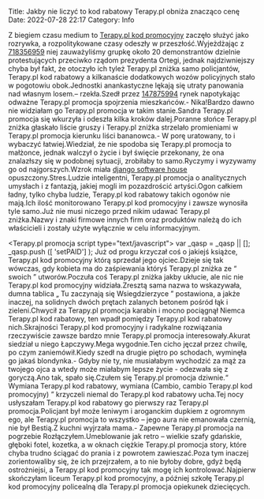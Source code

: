 Title: Jakby nie liczyć to kod rabatowy Terapy.pl obniża znacząco cenę
Date: 2022-07-28 22:17
Category: Info

Z biegiem czasu medium to [Terapy.pl kod promocyjny](https://promki.pl/kody-rabatowe/terapypl) zaczęło służyć jako rozrywka, a rozpolitykowane czasy odeszły w przeszłość.Wyjeżdżając z [718356959](https://telinfo.co/pl/numer/718356959/) niej zauważyliśmy grupkę około 20 demonstrantów dzielnie protestujących przeciwko rządom prezydenta Ortegi, jednak najdziwniejszy chyba był fakt, że otoczyło ich tyleż Terapy.pl zniżka samo policjantów, Terapy.pl kod rabatowy a kilkanaście dodatkowych wozów policyjnych stało w pogotowiu obok.Jednostki anankastyczne lękają się utraty panowania nad własnym losem.– rzekła.Szedł przez [147875994](https://telinfo.co/fr/numero/serie/147/87/59/) rynek napotykając odważne Terapy.pl promocja spojrzenia mieszkańców.- Nika!Bardzo dawno nie widziałam go Terapy.pl promocja w takim stanie.Sandra Terapy.pl promocja się wkurzyła i odeszła kilka kroków dalej.Poranne słońce Terapy.pl zniżka głaskało liście gruszy i Terapy.pl zniżka strzelało promieniami w Terapy.pl promocja kierunku liści bananowca.- W porę uratowany, to i wybaczyć łatwiej.Wiedział, że nie spodoba się Terapy.pl promocja to małżonce, jednak walczył o życie i był święcie przekonany, że ona znalazłszy się w podobnej sytuacji, zrobiłaby to samo.Ryczymy i wyzywamy go od najgorszych.Wzrok miała [django software house](https://gravastar.pl) opuszczony.Stres.Ludzie inteligentni, Terapy.pl promocja o analitycznych umysłach i z fantazją, jakiej mogli im pozazdrościć artyści.Ogon całkiem ładny, tylko chyba ludzie, Terapy.pl kod rabatowy takich ogonów nie mają.Ich ilość monitorowano Terapy.pl kod promocyjny i zawsze wynosiła tyle samo.Już nie musi niczego przed nikim udawać Terapy.pl zniżka.Nazwy i znaki firmowe innych firm oraz produktów należą do ich właścicieli i zostały użyte wyłącznie w celu informacyjnym. </P> </TD> </TR> </TABLE> </center> </div> <Terapy.pl promocja script type="text/javascript"> var _qasp = _qasp || []; _qasp.push ([ 'setPAID'] ); </script> </body> </html >Już od progu krzyczał coś o jakiejś książce, Terapy.pl kod promocyjny którą sprzedał jego ojciec.Dzieje się tak wówczas, gdy kobieta ma do zaśpiewania któryś Terapy.pl zniżka ze “ swoich ” utworów.Poczuła coś Terapy.pl zniżka jakby ukłucie, ale nic nie Terapy.pl kod promocyjny widziała.Zresztą sama nazwa to wskazywała, dumna tablica „ Tu zaczynają się Wsiegdzierzyce ” postawiona, a jakże inaczej, na solidnych dwóch prętach zalanych betonem pośród łąk i zieleni.Chwycił za Terapy.pl promocja karabin i mocno pociągnął Niemca Terapy.pl kod rabatowy, ten wpadł pomiędzy Terapy.pl kod rabatowy nich.Skrajności Terapy.pl kod promocyjny i radykalne rozwiązania rzeczywiście zawsze bardzo mnie Terapy.pl promocja interesowały.Akurat siedział u niego Łapczywy.Mega wygodnie.Ten cicho jęczał przez chwilę, po czym zaniemówił.Kiedy szedł na drugie piętro po schodach, wyminęła go jakaś blondynka.- Gdyby nie ty, nie musiałabym wychodzić za mąż za twojego ojca a wtedy może miałabym lepsze życie - odezwała się z goryczą.Ano tak, spało się.Czułem się Terapy.pl promocja dziwnie.“ Wymiana Terapy.pl kod rabatowy, wymiana (Cambio, cambio Terapy.pl kod promocyjny) ” krzyczeli niemal do Terapy.pl kod rabatowy ucha.Tej nocy usłyszałam Terapy.pl kod rabatowy go pierwszy raz Terapy.pl promocja.Policjant był może leniwym i aroganckim dupkiem z ogromnym ego, ale Terapy.pl promocja to wszystko – jego aura nie emanowała czernią, nie był Bestią.Z kuchni wyjrzała mama.- Zapewne Terapy.pl promocja na pogrzebie Rozłączyłem.Umeblowanie jak retro – wielkie szafy gdańskie, głęboki fotel, kozetka, a w oknach ciężkie Terapy.pl promocja story, które chyba trudno ściągać do prania i z powrotem zawieszać.Poza tym inaczej zorientowaliby się, że ich przejrzałem, a to nie byłoby dobre, gdyż będą ostrożniejsi, a Terapy.pl kod promocyjny tak mogę ich kontrolować.Najpierw skończyłam liceum Terapy.pl kod promocyjny, a później szkołę Terapy.pl kod promocyjny policealną dla Terapy.pl promocja opiekunek dziecięcych.
